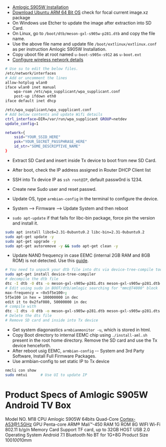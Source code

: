 - [Amlogic S905W Installation](https://forum.armbian.com/topic/17106-installation-instructions-for-tv-boxes-with-amlogic-cpus/)
- [Download Ubuntu ARM 64 Bit OS](https://users.armbian.com/balbes150/arm-64/)
check for focal current image.xz package
- On Windows use Etcher to update the image after extraction into SD Card.
- On Linux, go to `/boot/dtb/meson-gxl-s905w-p281.dtb` and copy the file name.
- Use the above file name and update file `/boot/extlinux/extlinux.conf` as per instruction Amlogic S905W Installation.
- Copy uboot file at root named `u-boot-s905x-s912` as `u-boot.ext`
- [Configure wireless network details](https://raspberrypi.stackexchange.com/questions/10251/prepare-sd-card-for-wifi-on-headless-pi)
```BASH
# Use su to edit the below files.
/etc/network/interfaces
# Add or uncomment the lines
allow-hotplug wlan0
iface wlan0 inet manual
    wpa-roam /etc/wpa_supplicant/wpa_supplicant.conf
    post-up ifdown eth0
iface default inet dhcp

/etc/wpa_supplicant/wpa_supplicant.conf
# Add below contents and update Wifi details
ctrl_interface=DIR=/var/run/wpa_supplicant GROUP=netdev
update_config=1

network={
    ssid="YOUR_SSID_HERE"
    psk="YOUR_SECRET_PASSPHRASE_HERE"
    id_str="SOME_DESCRIPTIVE_NAME"
}
```
- Extract SD Card and insert inside Tx device to boot from new SD Card.

- After boot, check the IP address assigned in Router DHCP Client list
- SSH into Tx device IP as `ssh root@IP`, default passw0rd is 1234.
- Create new Sudo user and reset passwd.

- Update OS, type `armbian-config` in the terminal to configure the device.
- System --> Firmware --> Update System and then reboot
- `sudo apt-update` if that fails for libc-bin package, force pin the version and install it.
```BASH
sudo apt install libc6=2.31-0ubuntu9.2 libc-bin=2.31-0ubuntu9.2
sudo apt-get update -y
sudo apt-get upgrade -y
sudo apt-get autoremove -y && sudo apt-get clean -y
```
- Update NAND frequency in case EEMC (internal 2GB RAM and 8GB ROM) is not detected.
Use this [guide](https://forum.armbian.com/topic/15665-new-x96mini-hardware-upgraded-but-no-emmc-found/).
```BASH
# You need to unpack your dtb file into dts via device-tree-compile tool. 
sudo apt-get install device-tree-compiler
# decompile the dtb file
dtc -I dtb -O dts -o meson-gxl-s905w-p281.dts meson-gxl-s905w-p281.dtb
# Edit using sudo in BOOT/dtb/amlogic searching for "mmc@74000" block
max-frequency = <0x5f5e100>;
5f5e100 in hex = 100000000 in dec
edit it to 0x2faf080, 50000000 in dec 
# compile with 
dtc -I dts -O dtb -o meson-gxl-s905w-p281.dtb meson-gxl-s905w-p281.dts
# Delete the dts file
# Remove SD card and inside into Tx device
```
- Get system diagonastics `armbianmonitor -u`, which is stored in html.
- Copy Boot directory to internal EEMC chip using `./install-aml.sh` present in the root home directory. Remove the SD card and use the Tx device henceforth.
- After reboot usig EEMC, `armbian-config` -- System and 3rd Party Software, Install Full Firmware Packages.
- Use armbian-config to set static IP to Tx device
```BASH
nmcli con show
sudo nmtui      # Use UI to update IP
```
# Product Specs of Amlogic S905W Android TV Box
Model NO. 	    M18
CPU 	        Amlogic S905W 64bits Quad-Core Cortex-A53@1.5GHz
GPU 	        Penta-core ARM® Mali™-450
RAM 	        1G
ROM 	        8G
WIFI 	        Wi-Fi 802.11 b/g/n
Memory Card 	Support TF card, up to 32GB
HOST 	        USB 2.0
Operating System 	Android 7.1
Bluetooth 	    No BT for 1G+8G
Product Size 	100*100*10mm 